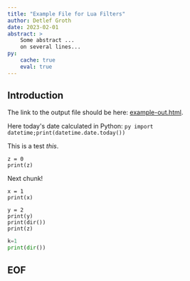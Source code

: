 ```yaml
---
title: "Example File for Lua Filters"
author: Detlef Groth
date: 2023-02-01
abstract: >
    Some abstract ...
    on several lines...
py:
    cache: true
    eval: true
---
```


## Introduction

The link to the output file should be here: [example-out.html](http://htmlpreview.github.io/?https://github.com/mittelmark/pandoc-filters/blob/master/examples/example-out.html).

Here today's date calculated in Python:  `py import datetime;print(datetime.date.today())`

This is a test *this*.

```{.py}
z = 0
print(z)
```

Next chunk!

```{.py}
x = 1
print(x)
```


```{.py}
y = 2
print(y)
print(dir())
print(z)
```

```{.py cache=false}
k=1
print(dir())
```

## EOF
